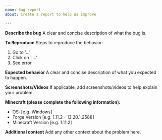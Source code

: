 ```yaml
---
name: Bug report
about: Create a report to help us improve

---
```


**Describe the bug**
A clear and concise description of what the bug is.

**To Reproduce**
Steps to reproduce the behavior:
1. Go to '...'
2. Click on '....'
4. See error

**Expected behavior**
A clear and concise description of what you expected to happen.

**Screenshots/Videos**
If applicable, add screenshots/videos to help explain your problem.

**Minecraft (please complete the following information):**
 - OS: [e.g. Windows]
- Forge Version [e.g. 1.11.2 - 13.20.1.2588]
 - Minecraft Version [e.g. 1.11.2]

**Additional context**
Add any other context about the problem here.

